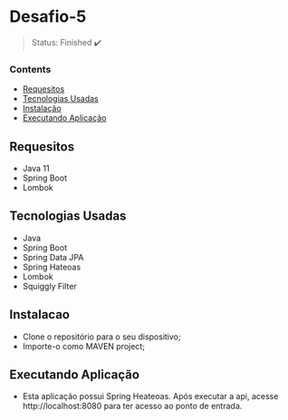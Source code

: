 <h1>Desafio-5</h1>

> Status: Finished ✔️

### Contents

* [Requesitos](#requesitos)
* [Tecnologias Usadas](#tecnologias)
* [Instalação](#instalacao)
* [Executando Aplicação](#executando-aplicacao)

## <a name="requesitos"></a>Requesitos

- Java 11
- Spring Boot
- Lombok

## <a name="tecnologias"></a>Tecnologias Usadas

- Java
- Spring Boot
- Spring Data JPA
- Spring Hateoas
- Lombok
- Squiggly Filter

## <a name="instalacao"></a>Instalacao

- Clone o repositório para o seu dispositivo;
- Importe-o como MAVEN project;

## <a name="executando-aplicacao"></a>Executando Aplicação
- Esta aplicação possui Spring Heateoas. Após executar a api, acesse http://localhost:8080 para ter acesso ao ponto de entrada.